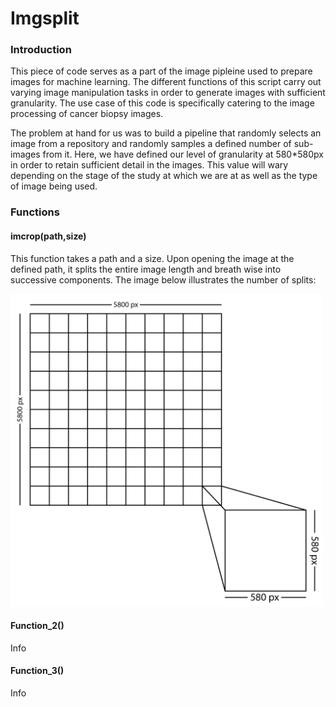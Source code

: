 # Imgsplit
### Introduction
This piece of code serves as a part of the image pipleine used to prepare images for machine learning. The different functions of this script carry out varying image manipulation tasks in order to generate images with sufficient granularity. The use case of this code is specifically catering to the image processing of cancer biopsy images. 

The problem at hand for us was to build a pipeline that randomly selects an image from a repository and randomly samples a defined number of sub-images from it. Here, we have defined our level of granularity at 580\*580px in order to retain sufficient detail in the images. This value will wary depending on the stage of the study at which we are at as well as the type of image being used.

### Functions
#### imcrop(path,size)
This function takes a path and a size. Upon opening the image at the defined path, it splits the entire image length and breath wise into successive components. The image below illustrates the number of splits:


<img src="./images/imgrop-01.png?raw=true" width="500" classsname="mx-y"/>



#### Function_2()
Info

#### Function_3()
Info

